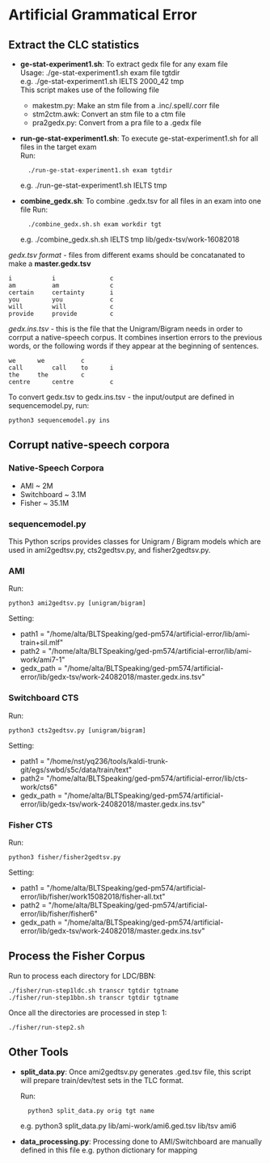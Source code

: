 
Artificial Grammatical Error
=====================================================

Extract the CLC statistics
--------------------------------------
- **ge-stat-experiment1.sh**: To extract gedx file for any exam file  
Usage: ./ge-stat-experiment1.sh exam file tgtdir  
e.g.	 ./ge-stat-experiment1.sh IELTS 2000_42 tmp  
This script makes use of the following file
	- makestm.py: Make an stm file from a .inc/.spell/.corr file
	- stm2ctm.awk: Convert an stm file to a ctm file
	- pra2gedx.py: Convert from a pra file to a .gedx file

- **run-ge-stat-experiment1.sh**: To execute ge-stat-experiment1.sh for all files in the target exam  
	Run: 
	
		./run-ge-stat-experiment1.sh exam tgtdir 
		 
	e.g. ./run-ge-stat-experiment1.sh IELTS tmp
    
- **combine_gedx.sh**: To combine .gedx.tsv for all files in an exam into one file 
	Run: 
	
		./combine_gedx.sh.sh exam workdir tgt
		 
	e.g. ./combine_gedx.sh.sh IELTS tmp lib/gedx-tsv/work-16082018

*gedx.tsv format* - files from different exams should be concatanated to make a **master.gedx.tsv**
	
	i       	i       		c  
	am      	am      		c  
	certain 	certainty 		i
	you     	you     		c
	will    	will    		c
	provide 	provide 		c
	
*gedx.ins.tsv* - this is the file that the Unigram/Bigram needs in order to corrput a native-speech corpus. It combines insertion errors to the previous words, or the following words if they appear at the beginning of sentences.

	we		we			c
	call		call	to		i
	the		the			c
	centre		centre			c
	
To convert gedx.tsv to gedx.ins.tsv - the input/output are defined in sequencemodel.py, run:

	python3 sequencemodel.py ins
	
Corrupt native-speech corpora
--------------------------------------
### Native-Speech Corpora
- AMI	~ 2M
- Switchboard ~ 3.1M
- Fisher ~ 35.1M

### sequencemodel.py
This Python scrips provides classes for Unigram / Bigram models which are used in ami2gedtsv.py, cts2gedtsv.py, and fisher2gedtsv.py.

### AMI
Run:

	python3 ami2gedtsv.py [unigram/bigram]

Setting:

- path1 = "/home/alta/BLTSpeaking/ged-pm574/artificial-error/lib/ami-train+sil.mlf"
- path2 = "/home/alta/BLTSpeaking/ged-pm574/artificial-error/lib/ami-work/ami7-1"
- gedx_path = "/home/alta/BLTSpeaking/ged-pm574/artificial-error/lib/gedx-tsv/work-24082018/master.gedx.ins.tsv"

### Switchboard CTS
Run:

	python3 cts2gedtsv.py [unigram/bigram]

Setting:

- path1 = "/home/nst/yq236/tools/kaldi-trunk-git/egs/swbd/s5c/data/train/text"
- path2= "/home/alta/BLTSpeaking/ged-pm574/artificial-error/lib/cts-work/cts6"
- gedx_path = "/home/alta/BLTSpeaking/ged-pm574/artificial-error/lib/gedx-tsv/work-24082018/master.gedx.ins.tsv"

### Fisher CTS
Run:

	python3 fisher/fisher2gedtsv.py

Setting:

- path1 = "/home/alta/BLTSpeaking/ged-pm574/artificial-error/lib/fisher/work15082018/fisher-all.txt"
- path2 = "/home/alta/BLTSpeaking/ged-pm574/artificial-error/lib/fisher/fisher6"
- gedx_path = "/home/alta/BLTSpeaking/ged-pm574/artificial-error/lib/gedx-tsv/work-24082018/master.gedx.ins.tsv"

Process the Fisher Corpus
--------------------------------------

Run to process each directory for LDC/BBN:

	./fisher/run-step1ldc.sh transcr tgtdir tgtname
	./fisher/run-step1bbn.sh transcr tgtdir tgtname

Once all the directories are processed in step 1:

	./fisher/run-step2.sh
	
Other Tools
--------------------------------------
- **split_data.py**: Once ami2gedtsv.py generates .ged.tsv file, this script will prepare train/dev/test sets in the TLC format.  
	
	Run:
	 
		python3 split_data.py orig tgt name
		
	e.g. python3 split_data.py lib/ami-work/ami6.ged.tsv lib/tsv ami6
	
- **data_processing.py**: Processing done to AMI/Switchboard are manually defined in this file e.g. python dictionary for mapping

		



